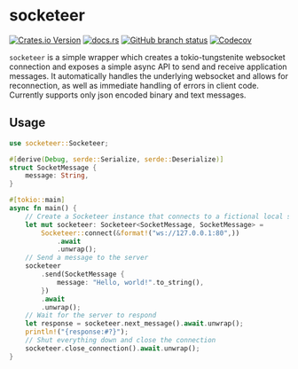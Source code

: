 # socketeer

[![Crates.io Version](https://img.shields.io/crates/v/socketeer?style=for-the-badge)](https://crates.io/crates/socketeer)
[![docs.rs](https://img.shields.io/docsrs/socketeer?style=for-the-badge)](https://docs.rs/socketeer)
[![GitHub branch status](https://img.shields.io/github/checks-status/zheylmun/socketeer/main?style=for-the-badge&logo=GitHub)](https://github.com/zheylmun/socketeer/actions)
[![Codecov](https://img.shields.io/codecov/c/github/zheylmun/socketeer?style=for-the-badge&logo=CodeCov)](https://app.codecov.io/gh/zheylmun/socketeer)

`socketeer` is a simple wrapper which creates a tokio-tungstenite websocket connection and exposes a simple async API to send and receive application messages.
It automatically handles the underlying websocket and allows for reconnection, as well as immediate handling of errors in client code.
Currently supports only json encoded binary and text messages.

## Usage

```rust no_run
use socketeer::Socketeer;

#[derive(Debug, serde::Serialize, serde::Deserialize)]
struct SocketMessage {
    message: String,
}

#[tokio::main]
async fn main() {
    // Create a Socketeer instance that connects to a fictional local server.
    let mut socketeer: Socketeer<SocketMessage, SocketMessage> =
        Socketeer::connect(&format!("ws://127.0.0.1:80",))
            .await
            .unwrap();
    // Send a message to the server
    socketeer
        .send(SocketMessage {
            message: "Hello, world!".to_string(),
        })
        .await
        .unwrap();
    // Wait for the server to respond
    let response = socketeer.next_message().await.unwrap();
    println!("{response:#?}");
    // Shut everything down and close the connection
    socketeer.close_connection().await.unwrap();
}
```
